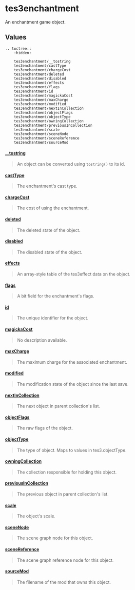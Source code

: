 # tes3enchantment

An enchantment game object.

## Values

```eval_rst
.. toctree::
    :hidden:

    tes3enchantment/__tostring
    tes3enchantment/castType
    tes3enchantment/chargeCost
    tes3enchantment/deleted
    tes3enchantment/disabled
    tes3enchantment/effects
    tes3enchantment/flags
    tes3enchantment/id
    tes3enchantment/magickaCost
    tes3enchantment/maxCharge
    tes3enchantment/modified
    tes3enchantment/nextInCollection
    tes3enchantment/objectFlags
    tes3enchantment/objectType
    tes3enchantment/owningCollection
    tes3enchantment/previousInCollection
    tes3enchantment/scale
    tes3enchantment/sceneNode
    tes3enchantment/sceneReference
    tes3enchantment/sourceMod
```

#### [__tostring](tes3enchantment/__tostring.md)

> An object can be converted using ``tostring()`` to its id.

#### [castType](tes3enchantment/castType.md)

> The enchantment's cast type.

#### [chargeCost](tes3enchantment/chargeCost.md)

> The cost of using the enchantment.

#### [deleted](tes3enchantment/deleted.md)

> The deleted state of the object.

#### [disabled](tes3enchantment/disabled.md)

> The disabled state of the object.

#### [effects](tes3enchantment/effects.md)

> An array-style table of the tes3effect data on the object.

#### [flags](tes3enchantment/flags.md)

> A bit field for the enchantment's flags.

#### [id](tes3enchantment/id.md)

> The unique identifier for the object.

#### [magickaCost](tes3enchantment/magickaCost.md)

> No description available.

#### [maxCharge](tes3enchantment/maxCharge.md)

> The maximum charge for the associated enchantment.

#### [modified](tes3enchantment/modified.md)

> The modification state of the object since the last save.

#### [nextInCollection](tes3enchantment/nextInCollection.md)

> The next object in parent collection's list.

#### [objectFlags](tes3enchantment/objectFlags.md)

> The raw flags of the object.

#### [objectType](tes3enchantment/objectType.md)

> The type of object. Maps to values in tes3.objectType.

#### [owningCollection](tes3enchantment/owningCollection.md)

> The collection responsible for holding this object.

#### [previousInCollection](tes3enchantment/previousInCollection.md)

> The previous object in parent collection's list.

#### [scale](tes3enchantment/scale.md)

> The object's scale.

#### [sceneNode](tes3enchantment/sceneNode.md)

> The scene graph node for this object.

#### [sceneReference](tes3enchantment/sceneReference.md)

> The scene graph reference node for this object.

#### [sourceMod](tes3enchantment/sourceMod.md)

> The filename of the mod that owns this object.
